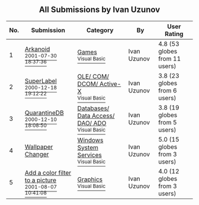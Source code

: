 ﻿<div align="center">

## All Submissions by Ivan Uzunov

</div>

No.  | Submission | Category | By   | User Rating
---- | ---------- | -------- | ---- | -----------
1 | [Arkanoid<br /><sup>2001-07-30 18:37:36</sup>](https://github.com/Planet-Source-Code/ivan-uzunov-arkanoid__1-25767) | [Games<br /><sup>Visual Basic</sup>](../ByCategory/games__1-38.md) | Ivan Uzunov | 4.8 (53 globes from 11 users)
2 | [SuperLabel<br /><sup>2000-12-18 19:12:22</sup>](https://github.com/Planet-Source-Code/ivan-uzunov-superlabel__1-13681) | [OLE/ COM/ DCOM/ Active\-X<br /><sup>Visual Basic</sup>](../ByCategory/ole-com-dcom-active-x__1-29.md) | Ivan Uzunov | 3.8 (23 globes from 6 users)
3 | [QuarantineDB<br /><sup>2000-12-10 18:08:50</sup>](https://github.com/Planet-Source-Code/ivan-uzunov-quarantinedb__1-13501) | [Databases/ Data Access/ DAO/ ADO<br /><sup>Visual Basic</sup>](../ByCategory/databases-data-access-dao-ado__1-6.md) | Ivan Uzunov | 3.8 (19 globes from 5 users)
4 | [Wallpaper Changer<br />](https://github.com/Planet-Source-Code/ivan-uzunov-wallpaper-changer__1-13929) | [Windows System Services<br /><sup>Visual Basic</sup>](../ByCategory/windows-system-services__1-35.md) | Ivan Uzunov | 5.0 (15 globes from 3 users)
5 | [Add a color filter to a picture<br /><sup>2001-08-07 10:41:08</sup>](https://github.com/Planet-Source-Code/ivan-uzunov-add-a-color-filter-to-a-picture__1-25926) | [Graphics<br /><sup>Visual Basic</sup>](../ByCategory/graphics__1-46.md) | Ivan Uzunov | 4.0 (12 globes from 3 users)
